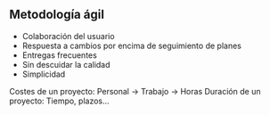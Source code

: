 ## Metodología ágil
- Colaboración del usuario
- Respuesta a cambios por encima de seguimiento de planes
- Entregas frecuentes
- Sin descuidar la calidad
- Simplicidad


Costes de un proyecto: Personal -> Trabajo -> Horas
Duración de un proyecto: Tiempo, plazos...